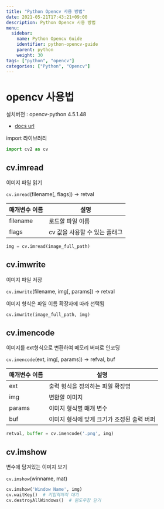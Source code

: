 ```yaml
---
title: "Python Opencv 사용 방법"
date: 2021-05-21T17:43:21+09:00
description: Python Opencv 사용 방법
menu:
  sidebar:
    name: Python Opencv Guide
    identifier: python-opencv-guide
    parent: python
    weight: 30
tags: ["python", "opencv"]
categories: ["Python", "Opencv"]
---
```




# opencv 사용법

설치버전 : opencv-python 4.5.1.48
- [docs url](https://docs.opencv.org/4.5.1/d4/da8/group__imgcodecs.html)

import 라이브러리 

```python
import cv2 as cv
```


## cv.imread

이미지 파일 읽기

`cv.imread`(filename[, flags]) -> retval

|매개변수 이름|설명|
|---|---|
|filename   |로드할 파일 이름|
|flags      |cv 값을 사용할 수 있는 플래그|

```python
img = cv.imread(image_full_path)
```


## cv.imwrite

이미지 파일 저장

`cv.imwrite`(filename, img[, params]) -> retval

이미지 형식은 파일 이름 확장자에 따라 선택됨

```python
cv.imwrite(image_full_path, img)
```


## cv.imencode

이미지를 ext형식으로 변환하여 메모리 버퍼로 인코딩

`cv.imencode`(ext, img[, params]) -> refval, buf

|매개변수 이름|설명|
|---|---|
|ext    |출력 형식을 정의하는 파일 확장명|
|img    |변환할 이미지|
|params |이미지 형식별 매개 변수|
|buf    |이미지 형식에 맞게 크기가 조정된 출력 버퍼|

```python
retval, buffer = cv.imencode('.png', img)
```

## cv.imshow

변수에 담겨있는 이미지 보기

`cv.imshow`(winname, mat)

```python
cv.imshow('Window Name', img)
cv.waitKey()  # 키입력까지 대기
cv.destroyAllWindows()  # 윈도우창 닫기
```
